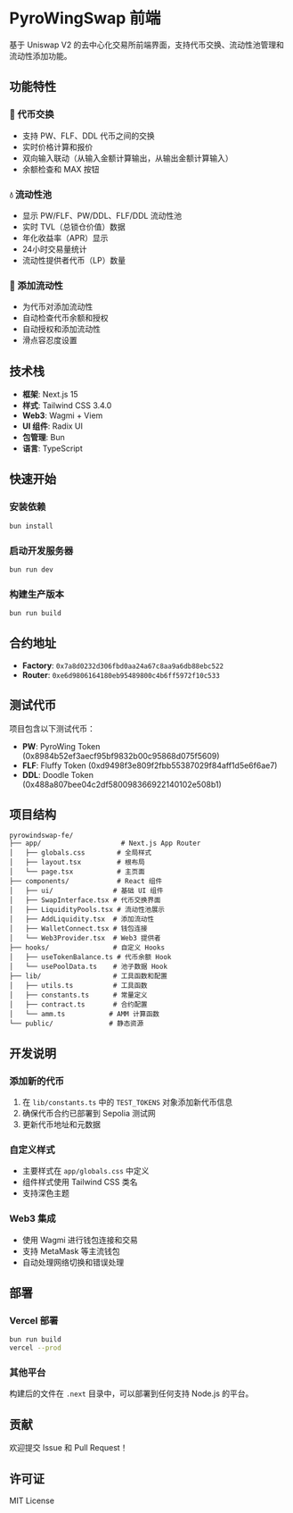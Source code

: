 # PyroWingSwap 前端

基于 Uniswap V2 的去中心化交易所前端界面，支持代币交换、流动性池管理和流动性添加功能。

## 功能特性

### 🚀 代币交换
- 支持 PW、FLF、DDL 代币之间的交换
- 实时价格计算和报价
- 双向输入联动（从输入金额计算输出，从输出金额计算输入）
- 余额检查和 MAX 按钮

### 💧 流动性池
- 显示 PW/FLF、PW/DDL、FLF/DDL 流动性池
- 实时 TVL（总锁仓价值）数据
- 年化收益率（APR）显示
- 24小时交易量统计
- 流动性提供者代币（LP）数量

### 🔧 添加流动性
- 为代币对添加流动性
- 自动检查代币余额和授权
- 自动授权和添加流动性
- 滑点容忍度设置

## 技术栈

- **框架**: Next.js 15
- **样式**: Tailwind CSS 3.4.0
- **Web3**: Wagmi + Viem
- **UI 组件**: Radix UI
- **包管理**: Bun
- **语言**: TypeScript

## 快速开始

### 安装依赖
```bash
bun install
```

### 启动开发服务器
```bash
bun run dev
```

### 构建生产版本
```bash
bun run build
```

## 合约地址

- **Factory**: `0x7a8d0232d306fbd0aa24a67c8aa9a6db88ebc522`
- **Router**: `0xe6d9806164180eb95489800c4b6ff5972f10c533`

## 测试代币

项目包含以下测试代币：
- **PW**: PyroWing Token (0x8984b52ef3aecf95bf9832b00c95868d075f5609)
- **FLF**: Fluffy Token (0xd9498f3e809f2fbb55387029f84aff1d5e6f6ae7)
- **DDL**: Doodle Token (0x488a807bee04c2df580098366922140102e508b1)

## 项目结构

```
pyrowindswap-fe/
├── app/                    # Next.js App Router
│   ├── globals.css        # 全局样式
│   ├── layout.tsx         # 根布局
│   └── page.tsx           # 主页面
├── components/            # React 组件
│   ├── ui/               # 基础 UI 组件
│   ├── SwapInterface.tsx # 代币交换界面
│   ├── LiquidityPools.tsx # 流动性池展示
│   ├── AddLiquidity.tsx  # 添加流动性
│   ├── WalletConnect.tsx # 钱包连接
│   └── Web3Provider.tsx  # Web3 提供者
├── hooks/                # 自定义 Hooks
│   ├── useTokenBalance.ts # 代币余额 Hook
│   └── usePoolData.ts    # 池子数据 Hook
├── lib/                  # 工具函数和配置
│   ├── utils.ts          # 工具函数
│   ├── constants.ts      # 常量定义
│   ├── contract.ts       # 合约配置
│   └── amm.ts           # AMM 计算函数
└── public/              # 静态资源
```

## 开发说明

### 添加新的代币
1. 在 `lib/constants.ts` 中的 `TEST_TOKENS` 对象添加新代币信息
2. 确保代币合约已部署到 Sepolia 测试网
3. 更新代币地址和元数据

### 自定义样式
- 主要样式在 `app/globals.css` 中定义
- 组件样式使用 Tailwind CSS 类名
- 支持深色主题

### Web3 集成
- 使用 Wagmi 进行钱包连接和交易
- 支持 MetaMask 等主流钱包
- 自动处理网络切换和错误处理

## 部署

### Vercel 部署
```bash
bun run build
vercel --prod
```

### 其他平台
构建后的文件在 `.next` 目录中，可以部署到任何支持 Node.js 的平台。

## 贡献

欢迎提交 Issue 和 Pull Request！

## 许可证

MIT License
